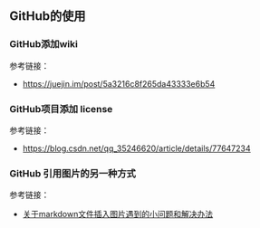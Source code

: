 ## GitHub的使用

### GitHub添加wiki

参考链接：
- <https://juejin.im/post/5a3216c8f265da43333e6b54>

### GitHub项目添加 license

参考链接：

- <https://blog.csdn.net/qq_35246620/article/details/77647234>


### GitHub 引用图片的另一种方式

参考链接：

- [关于markdown文件插入图片遇到的小问题和解决办法](https://www.cnblogs.com/cxint/p/7200164.html)



